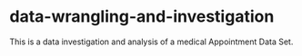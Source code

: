 # data-wrangling-and-investigation
This is a data investigation and analysis of a medical Appointment Data Set. 
